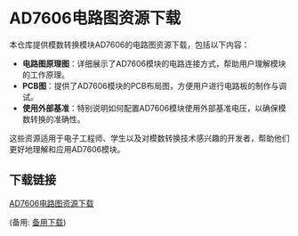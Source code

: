  # AD7606电路图资源下载

 本仓库提供模数转换模块AD7606的电路图资源下载，包括以下内容：

 - **电路图原理图**：详细展示了AD7606模块的电路连接方式，帮助用户理解模块的工作原理。
 - **PCB图**：提供了AD7606模块的PCB布局图，方便用户进行电路板的制作与调试。
 - **使用外部基准**：特别说明如何配置AD7606模块使用外部基准电压，以确保模数转换的准确性。

 这些资源适用于电子工程师、学生以及对模数转换技术感兴趣的开发者，帮助他们更好地理解和应用AD7606模块。

 ## 下载链接
 [AD7606电路图资源下载](https://pan.quark.cn/s/c876927ec29d) 

 (备用: [备用下载](https://pan.baidu.com/s/1Og9BDJNwXya2wyEeHRB2CA?pwd=1234))
